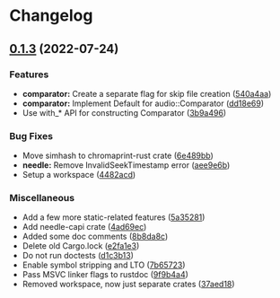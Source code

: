 # Changelog

## [0.1.3](https://github.com/aksiksi/needle/compare/v0.1.2...v0.1.3) (2022-07-24)


### Features

* **comparator:** Create a separate flag for skip file creation ([540a4aa](https://github.com/aksiksi/needle/commit/540a4aad8f931bb132ca7736205861b223fdf73e))
* **comparator:** Implement Default for audio::Comparator ([dd18e69](https://github.com/aksiksi/needle/commit/dd18e6934701a7802f588ceb025e8729f01e1136))
* Use with_* API for constructing Comparator ([3b9a496](https://github.com/aksiksi/needle/commit/3b9a4968f003054a6e275ef9dfa61680912f6fc3))


### Bug Fixes

* Move simhash to chromaprint-rust crate ([6e489bb](https://github.com/aksiksi/needle/commit/6e489bbcaa6c4e764257dbad91a7c9f3040ea04f))
* **needle:** Remove InvalidSeekTimestamp error ([aee9e6b](https://github.com/aksiksi/needle/commit/aee9e6b1ad05dbd698720ae05fb73908ac3152ce))
* Setup a workspace ([4482acd](https://github.com/aksiksi/needle/commit/4482acd0fe5ac5d0e921fe945114f62db4bcb21c))


### Miscellaneous

* Add a few more static-related features ([5a35281](https://github.com/aksiksi/needle/commit/5a352817c7fb21932453f754663eeddda0006de8))
* Add needle-capi crate ([4ad69ec](https://github.com/aksiksi/needle/commit/4ad69ecc3531aad8f09560c55dd85a728f8b00ff))
* Added some doc comments ([8b8da8c](https://github.com/aksiksi/needle/commit/8b8da8c76721d3bc2a83dc626734daa4703ffa6a))
* Delete old Cargo.lock ([e2fa1e3](https://github.com/aksiksi/needle/commit/e2fa1e360ec6de484cdeef00cb172ae4f720791c))
* Do not run doctests ([d1c3b13](https://github.com/aksiksi/needle/commit/d1c3b131e263a65c32dadaed566d24e972ddf17a))
* Enable symbol stripping and LTO ([7b65723](https://github.com/aksiksi/needle/commit/7b657239570ea8ada3f0387af67d8a0b4ef07b71))
* Pass MSVC linker flags to rustdoc ([9f9b4a4](https://github.com/aksiksi/needle/commit/9f9b4a48093ec4eb31381ebe61c66542e1fffd1a))
* Removed workspace, now just separate crates ([37aed18](https://github.com/aksiksi/needle/commit/37aed18cde0917b502ca558521d9f7db9c4c4d4c))
